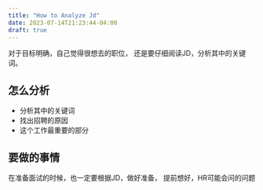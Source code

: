 ```yaml
---
title: "How to Analyze Jd"
date: 2023-07-14T21:23:44-04:00
draft: true
---
```


对于目标明确，自己觉得很想去的职位，
还是要仔细阅读JD，分析其中的关键词。

## 怎么分析

- 分析其中的关键词
- 找出招聘的原因
- 这个工作最重要的部分

## 要做的事情

在准备面试的时候，也一定要根据JD，做好准备，
提前想好，HR可能会问的问题